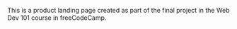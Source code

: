 This is a product landing page created as part of the final project in the Web Dev 101 course in freeCodeCamp. 